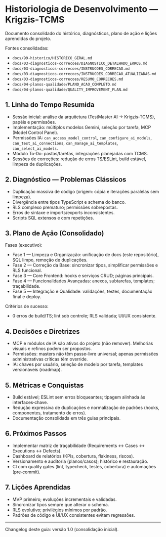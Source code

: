 # Historiologia de Desenvolvimento — Krigzis‑TCMS

Documento consolidado do histórico, diagnósticos, plano de ação e lições aprendidas do projeto.

Fontes consolidadas:
- `docs/99-historico/HISTORICO_GERAL.md`
- `docs/03-diagnosticos-correcoes/DIAGNOSTICO_DETALHADO_ERROS.md`
- `docs/03-diagnosticos-correcoes/INSTRUCOES_CORRECAO.md`
- `docs/03-diagnosticos-correcoes/INSTRUCOES_CORRECAO_ATUALIZADAS.md`
- `docs/03-diagnosticos-correcoes/RESUMO_CORRECOES.md`
- `docs/04-planos-qualidade/PLANO_ACAO_COMPLETO.md`
- `docs/04-planos-qualidade/QUALITY_IMPROVEMENT_PLAN.md`

## 1. Linha do Tempo Resumida

- Sessão inicial: análise da arquitetura (TestMaster AI → Krigzis‑TCMS), papéis e permissões.
- Implementação: múltiplos modelos Gemini, seleção por tarefa, MCP (Model Control Panel).
- Permissões IA: `can_access_model_control`, `can_configure_ai_models`, `can_test_ai_connections`, `can_manage_ai_templates`, `can_select_ai_models`.
- Módulo To‑Do: pastas/tarefas, integrações planejadas com TCMS.
- Sessões de correções: redução de erros TS/ESLint, build estável, limpeza de duplicações.

## 2. Diagnóstico — Problemas Clássicos

- Duplicação massiva de código (origem: cópia e iterações paralelas sem limpeza).
- Divergência entre tipos TypeScript e schema do banco.
- RLS complexo prematuro; permissões sobrepostas.
- Erros de sintaxe e imports/exports inconsistentes.
- Scripts SQL extensos e com repetições.

## 3. Plano de Ação (Consolidado)

Fases (executivo):
- Fase 1 — Limpeza e Organização: unificação de docs (este repositório), SQL limpo, remoção de duplicações.
- Fase 2 — Correção da Base: sincronizar tipos, simplificar permissões e RLS funcional.
- Fase 3 — Core Frontend: hooks e serviços CRUD; páginas principais.
- Fase 4 — Funcionalidades Avançadas: anexos, subtarefas, templates; traçabilidade.
- Fase 5 — Integração e Qualidade: validações, testes, documentação final e deploy.

Critérios de sucesso:
- 0 erros de build/TS; lint sob controle; RLS validada; UI/UX consistente.

## 4. Decisões e Diretrizes

- MCP e módulos de IA são ativos do projeto (não remover). Melhorias visuais e refinos podem ser propostos.
- Permissões: masters não têm passe‑livre universal; apenas permissões administrativas críticas têm override.
- IA: chaves por usuário, seleção de modelo por tarefa, templates versionáveis (roadmap).

## 5. Métricas e Conquistas

- Build estável; ESLint sem erros bloqueantes; tipagem alinhada às interfaces‑chave.
- Redução expressiva de duplicações e normalização de padrões (hooks, componentes, tratamento de erros).
- Documentação consolidada em três guias principais.

## 6. Próximos Passos

- Implementar matriz de traçabilidade (Requirements ↔ Cases ↔ Executions ↔ Defects).
- Dashboard de relatórios (KPIs, cobertura, flakiness, riscos).
- Versionamento e auditoria (planos/casos); histórico e restauração.
- CI com quality gates (lint, typecheck, testes, cobertura) e automações (pre‑commit).

## 7. Lições Aprendidas

- MVP primeiro; evoluções incrementais e validadas.
- Sincronizar tipos sempre que alterar o schema.
- RLS evolutivo; privilégios mínimos por padrão.
- Padrões de código e UI/UX consistentes evitam regressões.

---

Changelog deste guia: versão 1.0 (consolidação inicial).
